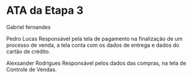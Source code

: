 # ATA da Etapa 3
Gabriel fernandes

Pedro Lucas
    Responsável pela tela de pagamento na finalização de um processo de venda, a tela conta com os dados de entrega e dados do cartão de crédito.

Alexsander Rodrigues
    Responsável pelos dados das compras, na tela de Controle de Vendas.